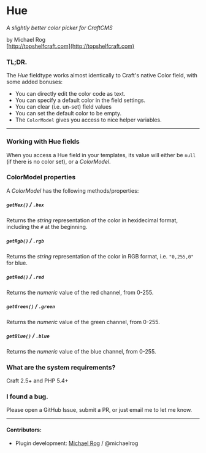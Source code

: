 # Hue

_A slightly better color picker for CraftCMS_

by Michael Rog  
[http://topshelfcraft.com](http://topshelfcraft.com)



### TL;DR.

The _Hue_ fieldtype works almost identically to Craft's native Color field, with some added bonuses:

- You can directly edit the color code as text.
- You can specify a default color in the field settings.
- You can clear (i.e. un-set) field values
- You can set the default color to be empty.
- The `ColorModel` gives you access to nice helper variables.

* * *



### Working with Hue fields

When you access a Hue field in your templates, its value will either be `null` (if there is no color set), or a _ColorModel_.



### ColorModel properties

A _ColorModel_ has the following methods/properties:

##### `getHex()` / `.hex`

Returns the _string_ representation of the color in hexidecimal format, including the `#` at the beginning.

##### `getRgb()` / `.rgb`

Returns the _string_ representation of the color in RGB format, i.e. `"0,255,0"` for blue.

##### `getRed()` / `.red`

Returns the _numeric_ value of the red channel, from 0-255.

##### `getGreen()` / `.green`

Returns the _numeric_ value of the green channel, from 0-255.

##### `getBlue()` / `.blue`

Returns the _numeric_ value of the blue channel, from 0-255.



### What are the system requirements?

Craft 2.5+ and PHP 5.4+



### I found a bug.

Please open a GitHub Issue, submit a PR, or just email me to let me know.



* * *

#### Contributors:

  - Plugin development: [Michael Rog](http://michaelrog.com) / @michaelrog